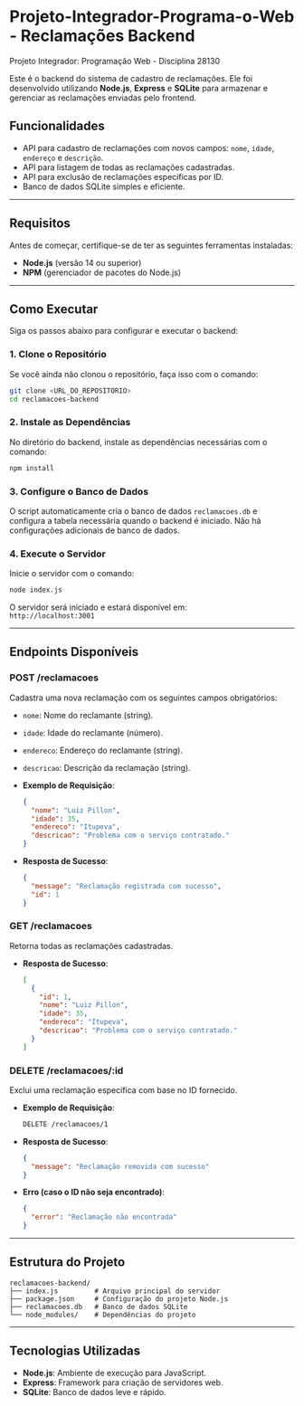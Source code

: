 # Projeto-Integrador-Programa-o-Web - Reclamações Backend

Projeto Integrador: Programação Web - Disciplina 28130

Este é o backend do sistema de cadastro de reclamações. Ele foi desenvolvido utilizando **Node.js**, **Express** e **SQLite** para armazenar e gerenciar as reclamações enviadas pelo frontend.

## Funcionalidades

- API para cadastro de reclamações com novos campos: `nome`, `idade`, `endereço` e `descrição`.
- API para listagem de todas as reclamações cadastradas.
- API para exclusão de reclamações específicas por ID.
- Banco de dados SQLite simples e eficiente.

---

## Requisitos

Antes de começar, certifique-se de ter as seguintes ferramentas instaladas:

- **Node.js** (versão 14 ou superior)
- **NPM** (gerenciador de pacotes do Node.js)

---

## Como Executar

Siga os passos abaixo para configurar e executar o backend:

### 1. Clone o Repositório

Se você ainda não clonou o repositório, faça isso com o comando:
```bash
git clone <URL_DO_REPOSITORIO>
cd reclamacoes-backend
```

### 2. Instale as Dependências

No diretório do backend, instale as dependências necessárias com o comando:
```bash
npm install
```

### 3. Configure o Banco de Dados

O script automaticamente cria o banco de dados `reclamacoes.db` e configura a tabela necessária quando o backend é iniciado. Não há configurações adicionais de banco de dados.

### 4. Execute o Servidor

Inicie o servidor com o comando:
```bash
node index.js
```

O servidor será iniciado e estará disponível em:  
`http://localhost:3001`

---

## Endpoints Disponíveis

### **POST /reclamacoes**
Cadastra uma nova reclamação com os seguintes campos obrigatórios:
- `nome`: Nome do reclamante (string).
- `idade`: Idade do reclamante (número).
- `endereco`: Endereço do reclamante (string).
- `descricao`: Descrição da reclamação (string).

- **Exemplo de Requisição**:
  ```json
  {
    "nome": "Luiz Pillon",
    "idade": 35,
    "endereco": "Itupeva",
    "descricao": "Problema com o serviço contratado."
  }
  ```

- **Resposta de Sucesso**:
  ```json
  {
    "message": "Reclamação registrada com sucesso",
    "id": 1
  }
  ```

### **GET /reclamacoes**
Retorna todas as reclamações cadastradas.

- **Resposta de Sucesso**:
  ```json
  [
    {
      "id": 1,
      "nome": "Luiz Pillon",
      "idade": 35,
      "endereco": "Itupeva",
      "descricao": "Problema com o serviço contratado."
    }
  ]
  ```

### **DELETE /reclamacoes/:id**
Exclui uma reclamação específica com base no ID fornecido.

- **Exemplo de Requisição**:
  ```bash
  DELETE /reclamacoes/1
  ```

- **Resposta de Sucesso**:
  ```json
  {
    "message": "Reclamação removida com sucesso"
  }
  ```

- **Erro (caso o ID não seja encontrado)**:
  ```json
  {
    "error": "Reclamação não encontrada"
  }
  ```

---

## Estrutura do Projeto

```
reclamacoes-backend/
├── index.js         # Arquivo principal do servidor
├── package.json     # Configuração do projeto Node.js
├── reclamacoes.db   # Banco de dados SQLite
└── node_modules/    # Dependências do projeto
```

---

## Tecnologias Utilizadas

- **Node.js**: Ambiente de execução para JavaScript.
- **Express**: Framework para criação de servidores web.
- **SQLite**: Banco de dados leve e rápido.
